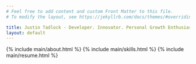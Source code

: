 ```yaml
---
# Feel free to add content and custom Front Matter to this file.
# To modify the layout, see https://jekyllrb.com/docs/themes/#overriding-theme-defaults

title: Justin Tadlock - Developer. Innovator. Personal Growth Enthusiast.
layout: default
---
```


{% include main/about.html %}
{% include main/skills.html %}
{% include main/resume.html %}